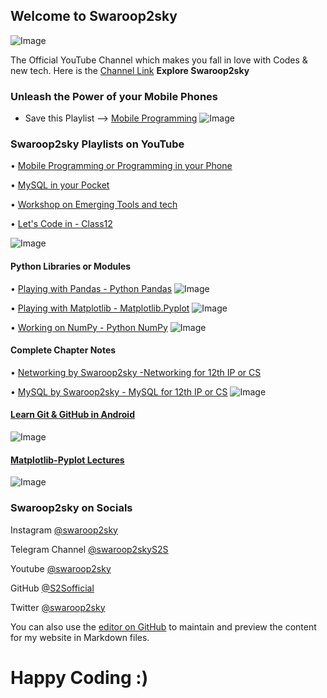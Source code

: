 ## Welcome to Swaroop2sky 
![Image](https://camo.githubusercontent.com/d8154c78b3a347615e997033b1c4a56ccabe6e611c814f5b152d8caee8065254/68747470733a2f2f7974332e67677068742e636f6d2f7974632f41415576776e6972466f6c683045646473466c6c764b65775a637267784d445530556976424773456c4471483d733930302d632d6b2d63307830306666666666662d6e6f2d726a)

The Official YouTube Channel which makes you fall in love with Codes & new tech.
Here is the [Channel Link](https://youtube.com/channel/UCwtEt0HV9AR4LLCFWNRLDvg) **Explore Swaroop2sky**

### Unleash the Power of your Mobile Phones
   - Save this Playlist --> [Mobile Programming](https://youtube.com/playlist?list=PL0USrqsImzsh3BE5zdVsUMUbQ44I5dr05)
   ![Image](https://raw.githubusercontent.com/S2Sofficial/swaroop2sky/main/IMG_20210618_130117.jpg)

### Swaroop2sky Playlists on YouTube

• [Mobile Programming or Programming in your Phone](https://youtube.com/playlist?list=PL0USrqsImzsh3BE5zdVsUMUbQ44I5dr05)

• [MySQL in your Pocket](https://youtube.com/playlist?list=PL0USrqsImzsiIt38FJyipm5l84pzTdtCr)

• [Workshop on Emerging Tools and tech](https://youtube.com/playlist?list=PL0USrqsImzsg5LFZEaKrIzQ6Hm7x1D9ei)

• [Let's Code in - Class12](https://youtube.com/playlist?list=PL0USrqsImzsgNZptZijbjq4Nm_6HnVsdf)

 ![Image](https://raw.githubusercontent.com/S2Sofficial/swaroop2sky/main/Adobe_Post_20210114_1135430.7807461954061066.png)

#### Python Libraries or Modules
 • [Playing with Pandas - Python Pandas](https://youtube.com/playlist?list=PL0USrqsImzsjrN142v473yPax7sqqbJGY)
 ![Image](https://pandas.pydata.org/static/img/pandas_secondary.svg)

 • [Playing with Matplotlib - Matplotlib.Pyplot](https://youtube.com/playlist?list=PL0USrqsImzsjGsOLV1bFjXqerbjzcLQVv)
 ![Image](https://matplotlib.org/stable/_images/sphx_glr_logos2_003.png)

 • [Working on NumPy - Python NumPy](https://youtube.com/playlist?list=PL0USrqsImzsjs6Ck38xCxZ4fNSZkRzW4F)
 ![Image](https://upload.wikimedia.org/wikipedia/commons/3/31/NumPy_logo_2020.svg)

#### Complete Chapter Notes 
 • [Networking by Swaroop2sky -Networking for 12th IP or CS](https://youtube.com/playlist?list=PL0USrqsImzsj3GGEcgbNkJhZlPSbHkrDH)

 • [MySQL by Swaroop2sky - MySQL for 12th IP or CS](https://youtube.com/playlist?list=PL0USrqsImzsgfA-s2tuK-Y8pQjjchBSkG)
 ![Image](https://raw.githubusercontent.com/S2Sofficial/swaroop2sky/main/IMG_20210618_123859.jpg)

#### [Learn Git & GitHub in Android](https://youtu.be/UAWCh4wBeec)
 ![Image](https://raw.githubusercontent.com/S2Sofficial/swaroop2sky/main/Adobe_Post_20210522_0015010.6130287419020171.png)

#### [Matplotlib-Pyplot Lectures](https://youtu.be/vrExFOrBWo8)
 ![Image](https://raw.githubusercontent.com/S2Sofficial/swaroop2sky/main/IMG_20210425_083142.jpg)

### Swaroop2sky on Socials
Instagram [@swaroop2sky](https://www.instagram.com/swaroop2sky/)

Telegram Channel [@swaroop2skyS2S](https://t.me/swaroop2skyS2S)

Youtube [@swaroop2sky](https://www.youtube.com/channel/UCwtEt0HV9AR4LLCFWNRLDvg)

GitHub [@S2Sofficial](https://github.com/S2Sofficial)

Twitter [@swaroop2sky](https://mobile.twitter.com/swaroop2sky)

You can also use the [editor on GitHub](https://github.com/S2Sofficial/s2s.github.io/edit/main/README.md) to maintain and preview the content for my website in Markdown files.

# Happy Coding :)
